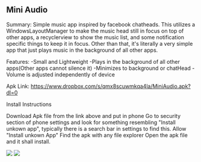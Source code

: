 <h2>Mini Audio</h2>
Summary: Simple music app inspired by facebook chatheads. This utilizes a WindowsLayoutManager to make the music head still in focus on top of other apps, a recyclerview to show the music list, and some notification specific things to keep it in focus. Other than that, it's literally a very simple app that just plays music in the background of all other apps.

Features: -Small and Lightweight -Plays in the background of all other apps(Other apps cannot silence it) -Minimizes to background or chatHead -Volume is adjusted independently of device

Apk Link: https://www.dropbox.com/s/qmx8scuwmkqa4la/MiniAudio.apk?dl=0

Install Instructions

Download Apk file from the link above and put in phone
Go to security section of phone settings and look for something resembling "Install unkown app", typically there is a search bar in settings to find this.
Allow "Install unkown App"
Find the apk with any file explorer
Open the apk file and it shall install.

<img src="https://user-images.githubusercontent.com/30193978/52017941-b106f780-249d-11e9-9998-b5dc15ec0f67.jpg">
<img src="https://user-images.githubusercontent.com/30193978/52017942-b106f780-249d-11e9-8de5-fadc1192f65b.jpg">

